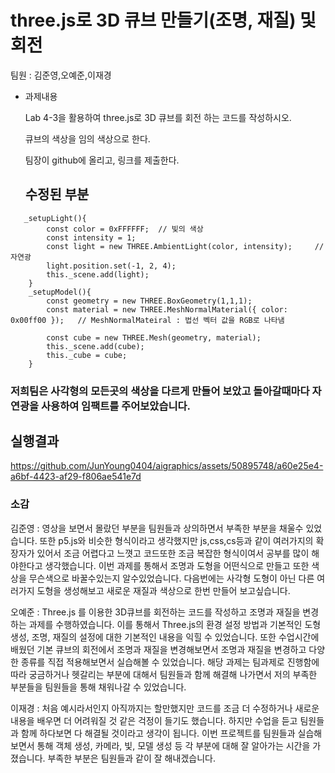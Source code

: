 # three.js로 3D 큐브 만들기(조명, 재질) 및 회전

팀원 : 김준영,오예준,이재경

- 과제내용

   Lab 4-3을 활용하여 three.js로 3D 큐브를 회전 하는 코드를 작성하시오.
 
   큐브의 색상을 임의 색상으로 한다.
 
   팀장이 github에 올리고, 링크를 제출한다.

  ## 수정된 부분
```  
   _setupLight(){
        const color = 0xFFFFFF;  // 빛의 색상 
        const intensity = 1;
        const light = new THREE.AmbientLight(color, intensity);     // 자연광 
        light.position.set(-1, 2, 4);
        this._scene.add(light);
    }
    _setupModel(){
        const geometry = new THREE.BoxGeometry(1,1,1);
        const material = new THREE.MeshNormalMaterial({ color: 0x00ff00 });   // MeshNormalMateiral : 법선 벡터 값을 RGB로 나타냄 

        const cube = new THREE.Mesh(geometry, material);
        this._scene.add(cube);
        this._cube = cube;
    }
```
### 저희팀은 사각형의 모든곳의 색상을 다르게 만들어 보았고 돌아갈때마다 자연광을 사용하여 임팩트를 주어보았습니다. 

## 실행결과



https://github.com/JunYoung0404/aigraphics/assets/50895748/a60e25e4-a6bf-4423-af29-f806ae541e7d


### 소감


김준영 : 영상을 보면서 몰랐던 부분을 팀원들과 상의하면서 부족한 부분을 채울수 있었습니다. 또한 p5.js와 비슷한 형식이라고 생각했지만 js,css,cs등과 같이 여러가지의 확장자가 있어서 조금 어렵다고 느꼇고 코드또한 조금 복잡한 형식이여서 공부를 많이 해야한다고 생각했습니다. 이번 과제를 통해서 조명과 도형을 어떤식으로 만들고 또한 색상을 무슨색으로 바꿀수있는지 알수있었습니다. 다음번에는 사각형 도형이 아닌 다른 여러가지 도형을 생성해보고 새로운 재질과 색상으로 한번 만들어 보고싶습니다. 


오예준 : Three.js 를 이용한  3D큐브를 회전하는 코드를 작성하고 조명과 재질을 변경하는 과제를 수행하였습니다. 
이를 통해서 Three.js의 환경 설정 방법과 기본적인 도형 생성, 조명, 재질의 설정에 대한 기본적인 내용을 익힐 수 있었습니다.
또한 수업시간에 배웠던 기본 큐브의 회전에서 조명과 재질을 변경해보면서  조명과 재질을 변경하고 다양한 종류를 직접 적용해보면서 실습해볼 수 있었습니다. 
해당 과제는 팀과제로 진행함에 따라 궁금하거나 헷갈리는 부분에 대해서 팀원들과 함께 해결해 나가면서 저의 부족한 부분들을 팀원들을 통해 채워나갈 수 있었습니다. 


이재경 : 처음 예시라서인지 아직까지는 할만했지만 코드를 조금 더 수정하거나 새로운 내용을 배우면 더 어려워질 것 같은 걱정이 들기도 했습니다. 하지만 수업을 듣고 팀원들과 함께 하다보면 다 해결될 것이라고 생각이 됩니다.
이번 프로젝트를 팀원들과 실습해보면서 통해 객체 생성, 카메라, 빛, 모델 생성 등 각 부분에 대해 잘 알아가는 시간을 가졌습니다. 부족한 부분은 팀원들과 같이 잘 해내겠습니다.
